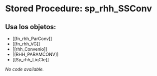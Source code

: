 # Stored Procedure: sp_rhh_SSConv

## Usa los objetos:
- [[fn_rhh_ParConv]]
- [[fn_rhh_VG]]
- [[rhh_Convenio]]
- [[RHH_PARAMCONV]]
- [[Sp_rhh_LiqCte]]

*No code available.*
